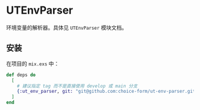 # UTEnvParser

环境变量的解析器。具体见 `UTEnvParser` 模块文档。

## 安装

在项目的 `mix.exs` 中：

```elixir
def deps do
  [
    # 建议指定 tag 而不是直接使用 develop 或 main 分支
    {:ut_env_parser, git: "git@github.com:choice-form/ut-env-parser.git", tag: "v0.1.0"},
  ]
end
```
